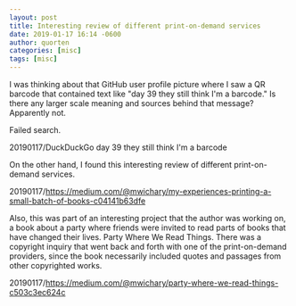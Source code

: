 ```yaml
---
layout: post
title: Interesting review of different print-on-demand services
date: 2019-01-17 16:14 -0600
author: quorten
categories: [misc]
tags: [misc]
---
```


I was thinking about that GitHub user profile picture where I saw a QR
barcode that contained text like "day 39 they still think I'm a
barcode."  Is there any larger scale meaning and sources behind that
message?  Apparently not.

Failed search.

20190117/DuckDuckGo day 39 they still think I'm a barcode

On the other hand, I found this interesting review of different
print-on-demand services.

20190117/https://medium.com/@mwichary/my-experiences-printing-a-small-batch-of-books-c04141b63dfe

Also, this was part of an interesting project that the author was
working on, a book about a party where friends were invited to read
parts of books that have changed their lives.  Party Where We Read
Things.  There was a copyright inquiry that went back and forth with
one of the print-on-demand providers, since the book necessarily
included quotes and passages from other copyrighted works.

20190117/https://medium.com/@mwichary/party-where-we-read-things-c503c3ec624c
